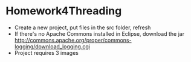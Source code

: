 # Homework4Threading
- Create a new project, put files in the src folder, refresh
- If there's no Apache Commons installed in Eclipse, download the jar http://commons.apache.org/proper/commons-logging/download_logging.cgi
- Project requires 3 images
